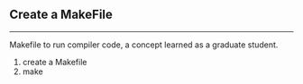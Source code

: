 ## Create a MakeFile   

<div>
    <div></div>
    <hr class="styled-hr" />
    <div></div>
</div>

Makefile to run compiler code, a concept learned as a graduate student.

1. create a Makefile
2. make 
